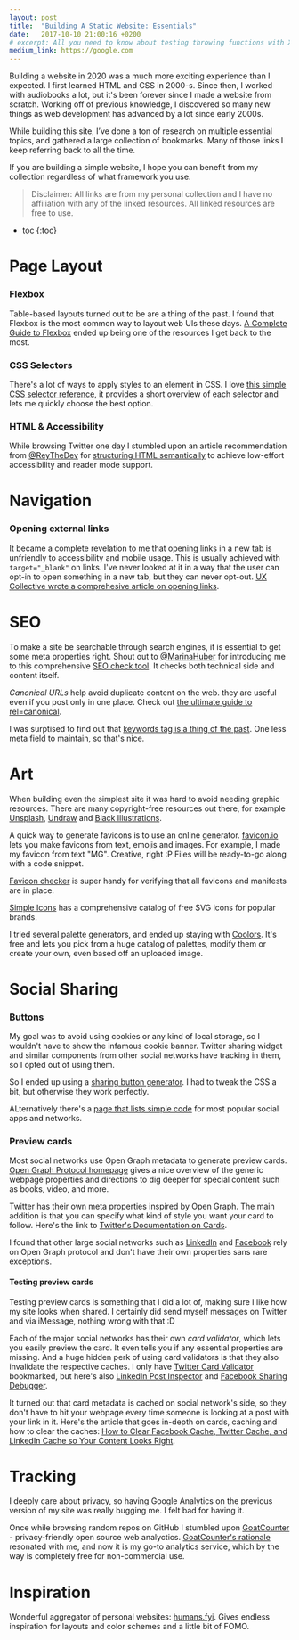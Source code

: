 ```yaml
---
layout: post
title:  "Building A Static Website: Essentials"
date:   2017-10-10 21:00:16 +0200
# excerpt: All you need to know about testing throwing functions with XCTest and keeping test code clean & robust in the process.//!
medium_link: https://google.com
---
```



Building a website in 2020 was a much more exciting experience than I expected. 
I first learned HTML and CSS in 2000-s. Since then, I worked with audiobooks a lot, but it's been forever since I made a website from scratch. 
Working off of previous knowledge, I discovered so many new things as web development has advanced by a lot since early 2000s.

While building this site, I’ve done a ton of research on multiple essential topics, and gathered a large collection of bookmarks. 
Many of those links I keep referring back to all the time. 

If you are building a simple website, I hope you can benefit from my collection regardless of what framework you use. 

> Disclaimer: All links are from my personal collection and I have no affiliation with any of the linked resources. 
All linked resources are free to use. 

* toc
{:toc}

# Page Layout

### Flexbox

Table-based layouts turned out to be are a thing of the past. 
I found that Flexbox is the most common way to layout web UIs these days. 
[A Complete Guide to Flexbox](https://css-tricks.com/snippets/css/a-guide-to-flexbox/) ended up being one of the resources I get back to the most. 

### CSS Selectors

There's a lot of ways to apply styles to an element in CSS. 
I love [this simple CSS selector reference](https://www.w3schools.com/cssref/css_selectors.asp), it provides a short overview of each selector and lets me quickly choose the best option. 

### HTML & Accessibility

While browsing Twitter one day I stumbled upon an article recommendation from [@ReyTheDev](https://twitter.com/ReyTheDev/status/1294148221992935424) for [structuring HTML semantically](https://developer.mozilla.org/en-US/docs/Learn/Accessibility/HTML) to achieve low-effort accessibility and reader mode support. 

# Navigation

### Opening external links

It became a complete revelation to me that opening links in a new tab is unfriendly to accessibility and mobile usage. 
This is usually achieved with `target="_blank"` on links. 
I've never looked at it in a way that the user can opt-in to open something in a new tab, but they can never opt-out. 
[UX Collective wrote a comprehesive article on opening links](https://uxdesign.cc/linking-to-a-new-tab-vs-same-tab-f88b495d2187).

# SEO

To make a site be searchable through search engines, it is essential to get some meta properties right. 
Shout out to [@MarinaHuber](https://twitter.com/SerinnahHuber) for introducing me to this comprehensive [SEO check tool](https://www.seobility.net/en/seocheck/). It checks both technical side and content itself.

_Canonical URLs_ help avoid duplicate content on the web. they are useful even if you post only in one place. Check out [the ultimate guide to rel=canonical](https://yoast.com/rel-canonical/).

I was surptised to find out that [keywords tag is a thing of the past](https://webmasters.googleblog.com/2009/09/google-does-not-use-keywords-meta-tag.html).
One less meta field to maintain, so that's nice.

# Art 

When building even the simplest site it was hard to avoid needing graphic resources. 
There are many copyright-free resources out there, for example [Unsplash](https://unsplash.com), [Undraw](https://undraw.co/illustrations) and [Black Illustrations](https://www.blackillustrations.com). 

<!-- ### Favicons -->

A quick way to generate favicons is to use an online generator. 
[favicon.io](https://favicon.io) lets you make favicons from text, emojis and images. For example, I made my favicon from text "MG". Creative, right :P 
Files will be ready-to-go along with a code snippet. 

[Favicon checker](https://realfavicongenerator.net/favicon_checker) is super handy for verifying that all favicons and manifests are in place. 

<!-- ### Icons -->

[Simple Icons](http://simpleicons.org) has a comprehensive catalog of free SVG icons for popular brands. 

<!-- ### Colors -->

I tried several palette generators, and ended up staying with [Coolors](https://coolors.co). 
It's free and lets you pick from a huge catalog of palettes, modify them or create your own, even based off an uploaded image. 

# Social Sharing 

### Buttons

My goal was to avoid using cookies or any kind of local storage, so I wouldn't have to show the infamous cookie banner.
Twitter sharing widget and similar components from other social networks have tracking in them, so I opted out of using them.

So I ended up using a [sharing button generator](https://sharingbuttons.io). I had to tweak the CSS a bit, but otherwise they work perfectly. 

ALternatively there's a [page that lists simple code](https://www.ahmad-osman.com/en/blogs/social-media-share-without-javascript/) for most popular social apps and networks. 

### Preview cards

Most social networks use Open Graph metadata to generate preview cards. 
[Open Graph Protocol homepage](https://ogp.me) gives a nice overview of the generic webpage properties and directions to dig 
deeper for special content such as books, video, and more. 

Twitter has their own meta properties inspired by Open Graph. The main addition is that you can specify what kind of style you want your card to follow.
Here's the link to [Twitter's Documentation on Cards](https://developer.twitter.com/en/docs/tweets/optimize-with-cards/guides/getting-started).

I found that other large social networks such as [LinkedIn](https://www.linkedin.com/help/linkedin/answer/46687/making-your-website-shareable-on-linkedin?lang=en) and [Facebook](https://developers.facebook.com/docs/sharing/webmasters/) rely on Open Graph protocol and don't have their own properties sans rare exceptions. 

#### Testing preview cards

Testing preview cards is something that I did a lot of, making sure I like how my site looks when shared. 
I certainly did send myself messages on Twitter and via iMessage, nothing wrong with that :D 

Each of the major social networks has their own _card validator_, which lets you easily preview the card. It even tells you if any essential properties are missing. 
And a huge hidden perk of using card validators is that they also invalidate the respective caches. I only have [Twitter Card Validator](https://cards-dev.twitter.com/validator) bookmarked, but here's also [LinkedIn Post Inspector](https://www.linkedin.com/post-inspector/) and [Facebook Sharing Debugger](https://developers.facebook.com/tools/debug/).

It turned out that card metadata is cached on social network's side, so they don't have to hit your webpage every time someone is looking at a post with your link in it. 
Here's the article that goes in-depth on cards, caching and how to clear the caches: [How to Clear Facebook Cache, Twitter Cache, and LinkedIn Cache so Your Content Looks Right](https://www.socialmediaexaminer.com/how-to-clear-facebook-cache-twitter-cache-linkedin-cache/).

# Tracking

I deeply care about privacy, so having Google Analytics on the previous version of my site was really bugging me. I felt bad for having it. 

Once while browsing random repos on GitHub I stumbled upon [GoatCounter]() - privacy-friendly open source web analyctics.
[GoatCounter's rationale](https://github.com/zgoat/goatcounter/blob/master/docs/rationale.markdown) resonated with me, and now it is my go-to analytics service, which by the way is completely free for non-commercial use. 

# Inspiration

Wonderful aggregator of personal websites: [humans.fyi](https://humans.fyi). Gives endless inspiration for layouts and color schemes and a little bit of FOMO. 


